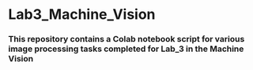# Lab3_Machine_Vision

### This repository contains a Colab notebook script for various image processing tasks completed for Lab_3 in the Machine Vision



